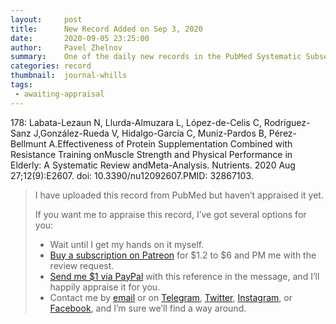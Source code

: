 ```yaml
---
layout:     post
title:      New Record Added on Sep 3, 2020
date:       2020-09-05 23:25:00
author:     Pavel Zhelnov
summary:    One of the daily new records in the PubMed Systematic Subset indexed by Sep 3, 2020.
categories: record
thumbnail:  journal-whills
tags:
 - awaiting-appraisal
---
```


178: Labata-Lezaun N, Llurda-Almuzara L, López-de-Celis C, Rodríguez-Sanz J,González-Rueda V, Hidalgo-García C, Muniz-Pardos B, Pérez-Bellmunt A.Effectiveness of Protein Supplementation Combined with Resistance Training onMuscle Strength and Physical Performance in Elderly: A Systematic Review andMeta-Analysis. Nutrients. 2020 Aug 27;12(9):E2607. doi: 10.3390/nu12092607.PMID: 32867103.


> I have uploaded this record from PubMed but haven’t appraised it yet.
>
> If you want me to appraise this record, I’ve got several options for you:
> * Wait until I get my hands on it myself.
> * [Buy a subscription on Patreon](https://patreon.com/zheln) for $1.2 to $6 and PM me with the review request.
> * [Send me $1 via PayPal](https://paypal.me/pjelnov) with this reference in the message, and I’ll happily appraise it for you.
> * Contact me by [email](mailto:pavel@zheln.com) or on [Telegram](https://t.me/drzhelnov), [Twitter](https://twitter.com/drzhelnov), [Instagram](https://instagram.com/igzheln), or [Facebook](https://facebook.com/drzhelnov), and I’m sure we’ll find a way around.

